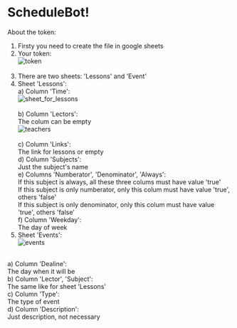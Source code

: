 # ScheduleBot!

About the token:
1) Firsty you need to create the file in google sheets<br/>
2) Your token:<br/>
![token](https://user-images.githubusercontent.com/95112563/225616052-ff120be0-b1c7-49cf-bb7d-6bc19cbb17b7.jpg)<br/><br/>
3) There are two sheets: 'Lessons' and 'Event'<br/>
4) Sheet 'Lessons':<br/>
  a) Column 'Time':<br/>
  ![sheet_for_lessons](https://user-images.githubusercontent.com/95112563/225613736-ebf3f694-3fb5-406e-b90d-2e3d83542594.jpg)<br/><br/>
  b) Column 'Lectors':<br/>
  The colum can be empty<br/>
  ![teachers](https://user-images.githubusercontent.com/95112563/225613883-015bf15c-f0fd-4148-a2bc-251bba92baa9.png)<br/><br/>
  c) Column 'Links':<br/>
    The link for lessons or empty<br/>
  d) Column 'Subjects':<br/>
    Just the subject's name<br/>
  e) Columns 'Numberator', 'Denominator', 'Always':<br/>
    If this subject is always, all these three colums must have value 'true'<br/>
    If this subject is only numberator, only this colum must have value 'true', others 'false'<br/>
    If this subject is only denominator, only this colum must have value 'true', others 'false'<br/>
  f) Column 'Weekday':<br/>
    The day of week<br/>
5) Sheet 'Events':<br/>
  ![events](https://user-images.githubusercontent.com/95112563/225615246-07c14a86-0a4b-4d07-9aba-f2859c18aeb4.png)<br/><br/>
  
  a) Column 'Dealine':<br/>
    The day when it will be<br/>
  b) Column 'Lector', 'Subject':<br/>
    The same like for sheet 'Lessons'<br/>
  c) Column 'Type':<br/>
    The type of event<br/>
  d) Column 'Description':<br/>
    Just description, not necessary<br/>
